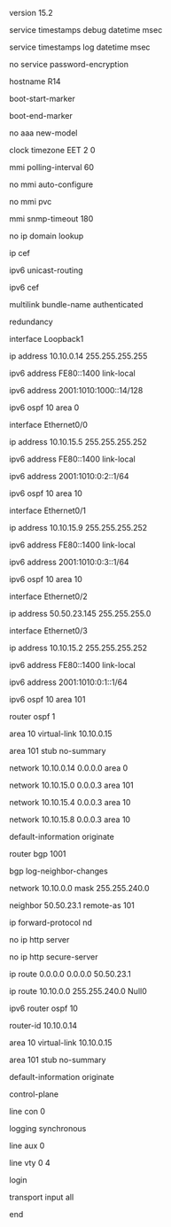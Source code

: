 version 15.2

service timestamps debug datetime msec

service timestamps log datetime msec

no service password-encryption

hostname R14

boot-start-marker

boot-end-marker

no aaa new-model

clock timezone EET 2 0

mmi polling-interval 60

no mmi auto-configure

no mmi pvc

mmi snmp-timeout 180

no ip domain lookup

ip cef

ipv6 unicast-routing

ipv6 cef

multilink bundle-name authenticated

redundancy

interface Loopback1

ip address 10.10.0.14 255.255.255.255

ipv6 address FE80::1400 link-local

ipv6 address 2001:1010:1000::14/128

ipv6 ospf 10 area 0

interface Ethernet0/0

ip address 10.10.15.5 255.255.255.252

ipv6 address FE80::1400 link-local

ipv6 address 2001:1010:0:2::1/64

ipv6 ospf 10 area 10

interface Ethernet0/1

ip address 10.10.15.9 255.255.255.252

ipv6 address FE80::1400 link-local

ipv6 address 2001:1010:0:3::1/64

ipv6 ospf 10 area 10

interface Ethernet0/2

ip address 50.50.23.145 255.255.255.0

interface Ethernet0/3

ip address 10.10.15.2 255.255.255.252

ipv6 address FE80::1400 link-local

ipv6 address 2001:1010:0:1::1/64

ipv6 ospf 10 area 101

router ospf 1

area 10 virtual-link 10.10.0.15

area 101 stub no-summary

network 10.10.0.14 0.0.0.0 area 0

network 10.10.15.0 0.0.0.3 area 101

network 10.10.15.4 0.0.0.3 area 10

network 10.10.15.8 0.0.0.3 area 10

default-information originate

router bgp 1001

bgp log-neighbor-changes

network 10.10.0.0 mask 255.255.240.0

neighbor 50.50.23.1 remote-as 101

ip forward-protocol nd

no ip http server

no ip http secure-server

ip route 0.0.0.0 0.0.0.0 50.50.23.1

ip route 10.10.0.0 255.255.240.0 Null0

ipv6 router ospf 10

router-id 10.10.0.14

area 10 virtual-link 10.10.0.15

area 101 stub no-summary

default-information originate

control-plane

line con 0

logging synchronous

line aux 0

line vty 0 4

login

transport input all

end
